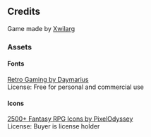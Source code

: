 ## Credits

Game made by [Xwilarg](https://github.com/Xwilarg)

### Assets

#### Fonts
[Retro Gaming by Daymarius](https://www.dafont.com/fr/retro-gaming.font)<br/>
License: Free for personal and commercial use

#### Icons
[2500+ Fantasy RPG Icons by PixelOdyssey](https://pixelodyssey.itch.io/2500-fantasy-rpg-icons)<br/>
License: Buyer is license holder